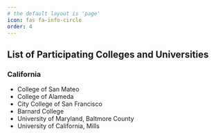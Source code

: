 ```yaml
---
# the default layout is 'page'
icon: fas fa-info-circle
order: 4
---
```



<h2 data-toc-skip>List of Participating Colleges and Universities</h2>

<h3 data-toc-skip>California</h3>

<body>
	<ul>
		<li>College of San Mateo</li>
		<li>College of Alameda</li>
		<li>City College of San Francisco</li>
		<li>Barnard College</li>
		<li>University of Maryland, Baltmore County</li>
		<li>University of California, Mills</li>
	</ul>
</body>
